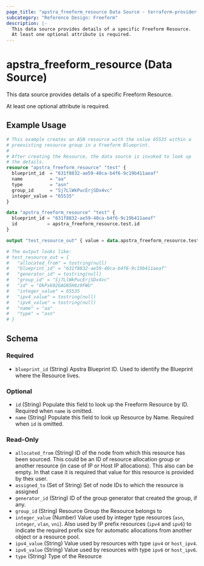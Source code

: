 ```yaml
---
page_title: "apstra_freeform_resource Data Source - terraform-provider-apstra"
subcategory: "Reference Design: Freeform"
description: |-
  This data source provides details of a specific Freeform Resource.
  At least one optional attribute is required.
---
```


# apstra_freeform_resource (Data Source)

This data source provides details of a specific Freeform Resource.

At least one optional attribute is required.


## Example Usage

```terraform
# This example creates an ASN resource with the value 65535 within a
# preexisting resource group in a Freeform Blueprint.
#
# After creating the Resource, the data source is invoked to look up
# the details.
resource "apstra_freeform_resource" "test" {
  blueprint_id  = "631f8832-ae59-40ca-b4f6-9c19b411aeaf"
  name          = "aa"
  type          = "asn"
  group_id      = "Sj7LlWkPucErjSDx4vc"
  integer_value = "65535"
}

data "apstra_freeform_resource" "test" {
  blueprint_id = "631f8832-ae59-40ca-b4f6-9c19b411aeaf"
  id           = apstra_freeform_resource.test.id
}

output "test_resource_out" { value = data.apstra_freeform_resource.test }

# The output looks like:
# test_resource_out = {
#   "allocated_from" = tostring(null)
#   "blueprint_id" = "631f8832-ae59-40ca-b4f6-9c19b411aeaf"
#   "generator_id" = tostring(null)
#   "group_id" = "Sj7LlWkPucErjSDx4vc"
#   "id" = "OkPxk02GAGN5H8z9FWU"
#   "integer_value" = 65535
#   "ipv4_value" = tostring(null)
#   "ipv6_value" = tostring(null)
#   "name" = "aa"
#   "type" = "asn"
# }
```

<!-- schema generated by tfplugindocs -->
## Schema

### Required

- `blueprint_id` (String) Apstra Blueprint ID. Used to identify the Blueprint where the Resource lives.

### Optional

- `id` (String) Populate this field to look up the Freeform Resource by ID. Required when `name` is omitted.
- `name` (String) Populate this field to look up Resource by Name. Required when `id` is omitted.

### Read-Only

- `allocated_from` (String) ID of the node from which this resource has been sourced. This could be an ID of resource allocation group or another resource (in case of IP or Host IP allocations). This also can be empty. In that case it is required that value for this resource is provided by thex user.
- `assigned_to` (Set of String) Set of node IDs to which the resource is assigned
- `generator_id` (String) ID of the group generator that created the group, if any.
- `group_id` (String) Resource Group the Resource belongs to
- `integer_value` (Number) Value used by integer type resources (`asn`, `integer`, `vlan`, `vni`). Also used by IP prefix resources (`ipv4` and `ipv6`) to indicate the required prefix size for automatic allocations from another object or a resource pool.
- `ipv4_value` (String) Value used by resources with type `ipv4` or `host_ipv4`.
- `ipv6_value` (String) Value used by resources with type `ipv6` or `host_ipv6`.
- `type` (String) Type of the Resource
